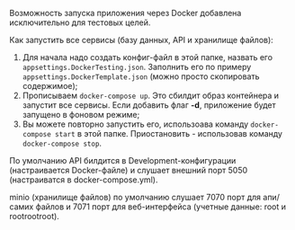 Возможность запуска приложения через Docker добавлена исключительно для тестовых целей.

Как запустить все сервисы (базу данных, API и хранилище файлов):
1. Для начала надо создать конфиг-файл в этой папке, назвать его ```appsettings.DockerTesting.json```. Заполнить его по примеру ```appsettings.DockerTemplate.json``` (можно просто скопировать содержимое);
2. Прописываем ```docker-compose up```. Это сбилдит образ контейнера и запустит все сервисы. Если добавить флаг **-d**, приложение будет запущено в фоновом режиме;
3. Вы можете повторно запустить его, использоава команду ```docker-compose start``` в этой папке. Приостановить - использовав команду ```docker-compose stop```.

По умолчанию API билдится в Development-конфигурации (настраивается Docker-файле) и слушает внешний порт 5050 (настраиватся в docker-compose.yml). 

minio (хранилище файлов) по умолчанию слушает 7070 порт для апи/самих файлов и 7071 порт для веб-интерфейса (учетные данные: root и rootrootroot).